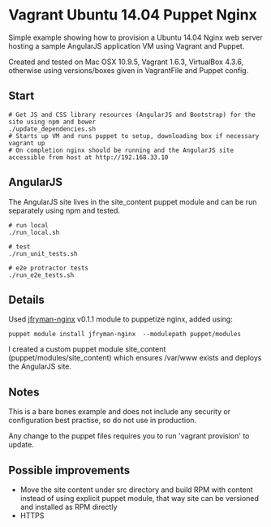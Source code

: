 # Vagrant Ubuntu 14.04 Puppet Nginx

Simple example showing how to provision a Ubuntu 14.04 Nginx web server hosting a sample AngularJS application VM using Vagrant and Puppet.

Created and tested on Mac OSX 10.9.5, Vagrant 1.6.3, VirtualBox 4.3.6, otherwise using versions/boxes given in VagrantFile and Puppet config.

## Start

```
# Get JS and CSS library resources (AngularJS and Bootstrap) for the site using npm and bower
./update_dependencies.sh
# Starts up VM and runs puppet to setup, downloading box if necessary
vagrant up
# On completion nginx should be running and the AngularJS site accessible from host at http://192.168.33.10
```

## AngularJS

The AngularJS site lives in the site_content puppet module and can be run separately using npm and tested.

```
# run local
./run_local.sh

# test
./run_unit_tests.sh

# e2e protractor tests
./run_e2e_tests.sh
```


## Details

Used [jfryman-nginx](https://forge.puppetlabs.com/jfryman/nginx) v0.1.1 module to puppetize nginx, added using:

```
puppet module install jfryman-nginx  --modulepath puppet/modules
```

I created a custom puppet module site_content (puppet/modules/site_content) which ensures /var/www exists and deploys the AngularJS site.

## Notes

This is a bare bones example and does not include any security or configuration best practise, so do not use in production.

Any change to the puppet files requires you to run 'vagrant provision' to update.

## Possible improvements

* Move the site content under src directory and build RPM with content instead of using explicit puppet module, that way site can be versioned and installed as RPM directly
* HTTPS